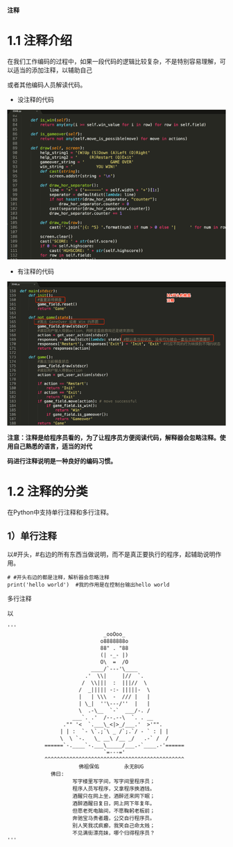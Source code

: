 **注释**

# 1.1 注释介绍

在我们工作编码的过程中，如果一段代码的逻辑比较复杂，不是特别容易理解，可以适当的添加注释，以辅助自己

或者其他编码人员解读代码。

- 没注释的代码

![](images/WEBRESOURCE83b3a976e55b98a9d855f96c986bf58f截图.png)

- 有注释的代码

![](images/WEBRESOURCEd8a65c9889a9c0794a42432309cec84b截图.png)

**注意：注释是给程序员看的，为了让程序员方便阅读代码，解释器会忽略注释。使用自己熟悉的语言，适当的对代**

**码进行注释说明是一种良好的编码习惯。**

# 1.2 注释的分类

在Python中支持单行注释和多行注释。

## 1）单行注释

以#开头，#右边的所有东西当做说明，而不是真正要执行的程序，起辅助说明作用。

```
# #开头右边的都是注释，解析器会忽略注释
print('hello world')  #我的作用是在控制台输出hello world
```

多行注释

以 

```
'''
                               _ooOoo_
                              o8888888o
                              88" . "88
                              (| ‐_‐ |)
                              O\  =  /O
                           ____/`‐‐‐'\____
                         .'  \\|     |//  `.
                        /  \\|||  :  |||//  \
                       /  _||||| ‐:‐ |||||‐  \
                       |   | \\\  ‐  /// |   |
                       | \_|  ''\‐‐‐/''  |   |
                       \  .‐\__  `‐`  ___/‐. /
                     ___`. .'  /‐‐.‐‐\  `. . __
                  ."" '<  `.___\_<|>_/___.'  >'"".
                 | | :  `‐ \`.;`\ _ /`;.`/ ‐ ` : | |
                 \  \ `‐.   \_ __\ /__ _/   .‐` /  /
            ======`‐.____`‐.___\_____/___.‐`____.‐'======
                               `=‐‐‐='
            ^^^^^^^^^^^^^^^^^^^^^^^^^^^^^^^^^^^^^^^^^^^^^
                       佛祖保佑        永无BUG
              佛曰:
                     写字楼里写字间，写字间里程序员；
                     程序人员写程序，又拿程序换酒钱。
                     酒醒只在网上坐，酒醉还来网下眠；
                     酒醉酒醒日复日，网上网下年复年。
                     但愿老死电脑间，不愿鞠躬老板前；
                     奔驰宝马贵者趣，公交自行程序员。
                     别人笑我忒疯癫，我笑自己命太贱；
                     不见满街漂亮妹，哪个归得程序员？
'''
```